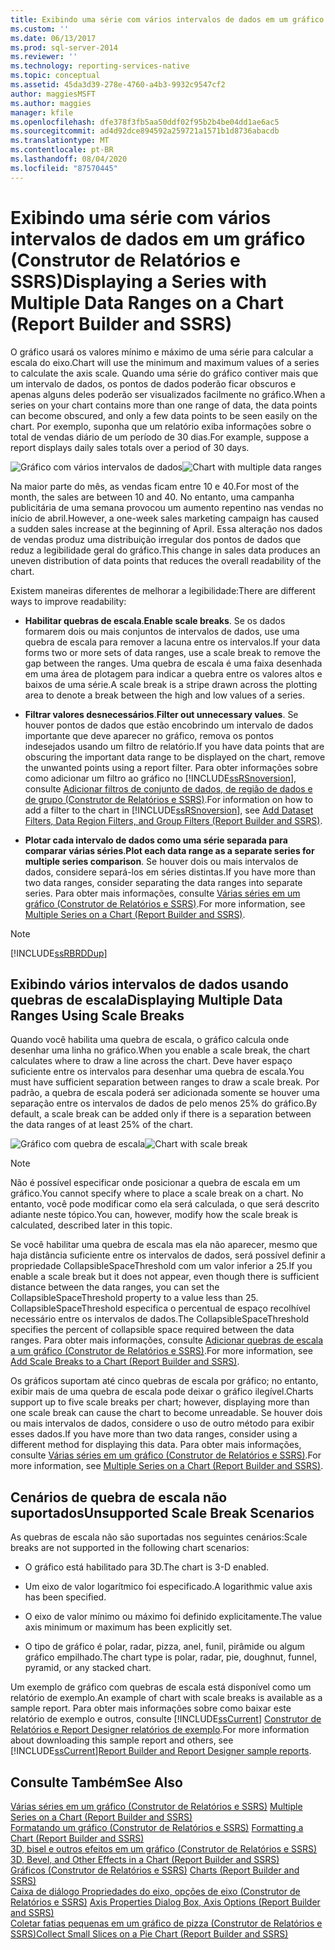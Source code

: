 ```yaml
---
title: Exibindo uma série com vários intervalos de dados em um gráfico (Construtor de Relatórios e SSRS) | Microsoft Docs
ms.custom: ''
ms.date: 06/13/2017
ms.prod: sql-server-2014
ms.reviewer: ''
ms.technology: reporting-services-native
ms.topic: conceptual
ms.assetid: 45da3d39-278e-4760-a4b3-9932c9547cf2
author: maggiesMSFT
ms.author: maggies
manager: kfile
ms.openlocfilehash: dfe378f3fb5aa50ddf02f95b2b4be04dd1ae6ac5
ms.sourcegitcommit: ad4d92dce894592a259721a1571b1d8736abacdb
ms.translationtype: MT
ms.contentlocale: pt-BR
ms.lasthandoff: 08/04/2020
ms.locfileid: "87570445"
---
```

# <a name="displaying-a-series-with-multiple-data-ranges-on-a-chart-report-builder-and-ssrs"></a><span data-ttu-id="2fc11-102">Exibindo uma série com vários intervalos de dados em um gráfico (Construtor de Relatórios e SSRS)</span><span class="sxs-lookup"><span data-stu-id="2fc11-102">Displaying a Series with Multiple Data Ranges on a Chart (Report Builder and SSRS)</span></span>
  <span data-ttu-id="2fc11-103">O gráfico usará os valores mínimo e máximo de uma série para calcular a escala do eixo.</span><span class="sxs-lookup"><span data-stu-id="2fc11-103">Chart will use the minimum and maximum values of a series to calculate the axis scale.</span></span> <span data-ttu-id="2fc11-104">Quando uma série do gráfico contiver mais que um intervalo de dados, os pontos de dados poderão ficar obscuros e apenas alguns deles poderão ser visualizados facilmente no gráfico.</span><span class="sxs-lookup"><span data-stu-id="2fc11-104">When a series on your chart contains more than one range of data, the data points can become obscured, and only a few data points to be seen easily on the chart.</span></span> <span data-ttu-id="2fc11-105">Por exemplo, suponha que um relatório exiba informações sobre o total de vendas diário de um período de 30 dias.</span><span class="sxs-lookup"><span data-stu-id="2fc11-105">For example, suppose a report displays daily sales totals over a period of 30 days.</span></span>  
  
 <span data-ttu-id="2fc11-106">![Gráfico com vários intervalos de dados](../media/rs-multipledatarangeschart.gif "Gráfico com vários intervalos de dados")</span><span class="sxs-lookup"><span data-stu-id="2fc11-106">![Chart with multiple data ranges](../media/rs-multipledatarangeschart.gif "Chart with multiple data ranges")</span></span>  
  
 <span data-ttu-id="2fc11-107">Na maior parte do mês, as vendas ficam entre 10 e 40.</span><span class="sxs-lookup"><span data-stu-id="2fc11-107">For most of the month, the sales are between 10 and 40.</span></span> <span data-ttu-id="2fc11-108">No entanto, uma campanha publicitária de uma semana provocou um aumento repentino nas vendas no início de abril.</span><span class="sxs-lookup"><span data-stu-id="2fc11-108">However, a one-week sales marketing campaign has caused a sudden sales increase at the beginning of April.</span></span> <span data-ttu-id="2fc11-109">Essa alteração nos dados de vendas produz uma distribuição irregular dos pontos de dados que reduz a legibilidade geral do gráfico.</span><span class="sxs-lookup"><span data-stu-id="2fc11-109">This change in sales data produces an uneven distribution of data points that reduces the overall readability of the chart.</span></span>  
  
 <span data-ttu-id="2fc11-110">Existem maneiras diferentes de melhorar a legibilidade:</span><span class="sxs-lookup"><span data-stu-id="2fc11-110">There are different ways to improve readability:</span></span>  
  
-   <span data-ttu-id="2fc11-111">**Habilitar quebras de escala**.</span><span class="sxs-lookup"><span data-stu-id="2fc11-111">**Enable scale breaks**.</span></span> <span data-ttu-id="2fc11-112">Se os dados formarem dois ou mais conjuntos de intervalos de dados, use uma quebra de escala para remover a lacuna entre os intervalos.</span><span class="sxs-lookup"><span data-stu-id="2fc11-112">If your data forms two or more sets of data ranges, use a scale break to remove the gap between the ranges.</span></span> <span data-ttu-id="2fc11-113">Uma quebra de escala é uma faixa desenhada em uma área de plotagem para indicar a quebra entre os valores altos e baixos de uma série.</span><span class="sxs-lookup"><span data-stu-id="2fc11-113">A scale break is a stripe drawn across the plotting area to denote a break between the high and low values of a series.</span></span>  
  
-   <span data-ttu-id="2fc11-114">**Filtrar valores desnecessários**.</span><span class="sxs-lookup"><span data-stu-id="2fc11-114">**Filter out unnecessary values**.</span></span> <span data-ttu-id="2fc11-115">Se houver pontos de dados que estão encobrindo um intervalo de dados importante que deve aparecer no gráfico, remova os pontos indesejados usando um filtro de relatório.</span><span class="sxs-lookup"><span data-stu-id="2fc11-115">If you have data points that are obscuring the important data range to be displayed on the chart, remove the unwanted points using a report filter.</span></span> <span data-ttu-id="2fc11-116">Para obter informações sobre como adicionar um filtro ao gráfico no [!INCLUDE[ssRSnoversion](../../includes/ssrsnoversion-md.md)], consulte [Adicionar filtros de conjunto de dados, de região de dados e de grupo &#40;Construtor de Relatórios e SSRS&#41;](add-dataset-filters-data-region-filters-and-group-filters.md).</span><span class="sxs-lookup"><span data-stu-id="2fc11-116">For information on how to add a filter to the chart in [!INCLUDE[ssRSnoversion](../../includes/ssrsnoversion-md.md)], see [Add Dataset Filters, Data Region Filters, and Group Filters &#40;Report Builder and SSRS&#41;](add-dataset-filters-data-region-filters-and-group-filters.md).</span></span>  
  
-   <span data-ttu-id="2fc11-117">**Plotar cada intervalo de dados como uma série separada para comparar várias séries**.</span><span class="sxs-lookup"><span data-stu-id="2fc11-117">**Plot each data range as a separate series for multiple series comparison**.</span></span> <span data-ttu-id="2fc11-118">Se houver dois ou mais intervalos de dados, considere separá-los em séries distintas.</span><span class="sxs-lookup"><span data-stu-id="2fc11-118">If you have more than two data ranges, consider separating the data ranges into separate series.</span></span> <span data-ttu-id="2fc11-119">Para obter mais informações, consulte [Várias séries em um gráfico &#40;Construtor de Relatórios e SSRS&#41;](multiple-series-on-a-chart-report-builder-and-ssrs.md).</span><span class="sxs-lookup"><span data-stu-id="2fc11-119">For more information, see [Multiple Series on a Chart &#40;Report Builder and SSRS&#41;](multiple-series-on-a-chart-report-builder-and-ssrs.md).</span></span>  
  
> [!NOTE]  
>  [!INCLUDE[ssRBRDDup](../../includes/ssrbrddup-md.md)]  
  
## <a name="displaying-multiple-data-ranges-using-scale-breaks"></a><span data-ttu-id="2fc11-120">Exibindo vários intervalos de dados usando quebras de escala</span><span class="sxs-lookup"><span data-stu-id="2fc11-120">Displaying Multiple Data Ranges Using Scale Breaks</span></span>  
 <span data-ttu-id="2fc11-121">Quando você habilita uma quebra de escala, o gráfico calcula onde desenhar uma linha no gráfico.</span><span class="sxs-lookup"><span data-stu-id="2fc11-121">When you enable a scale break, the chart calculates where to draw a line across the chart.</span></span> <span data-ttu-id="2fc11-122">Deve haver espaço suficiente entre os intervalos para desenhar uma quebra de escala.</span><span class="sxs-lookup"><span data-stu-id="2fc11-122">You must have sufficient separation between ranges to draw a scale break.</span></span> <span data-ttu-id="2fc11-123">Por padrão, a quebra de escala poderá ser adicionada somente se houver uma separação entre os intervalos de dados de pelo menos 25% do gráfico.</span><span class="sxs-lookup"><span data-stu-id="2fc11-123">By default, a scale break can be added only if there is a separation between the data ranges of at least 25% of the chart.</span></span>  
  
 <span data-ttu-id="2fc11-124">![Gráfico com quebra de escala](../media/rs-multipledatarangeschart-scalebreak.gif "Gráfico com quebra de escala")</span><span class="sxs-lookup"><span data-stu-id="2fc11-124">![Chart with scale break](../media/rs-multipledatarangeschart-scalebreak.gif "Chart with scale break")</span></span>  
  
> [!NOTE]  
>  <span data-ttu-id="2fc11-125">Não é possível especificar onde posicionar a quebra de escala em um gráfico.</span><span class="sxs-lookup"><span data-stu-id="2fc11-125">You cannot specify where to place a scale break on a chart.</span></span> <span data-ttu-id="2fc11-126">No entanto, você pode modificar como ela será calculada, o que será descrito adiante neste tópico.</span><span class="sxs-lookup"><span data-stu-id="2fc11-126">You can, however, modify how the scale break is calculated, described later in this topic.</span></span>  
  
 <span data-ttu-id="2fc11-127">Se você habilitar uma quebra de escala mas ela não aparecer, mesmo que haja distância suficiente entre os intervalos de dados, será possível definir a propriedade CollapsibleSpaceThreshold com um valor inferior a 25.</span><span class="sxs-lookup"><span data-stu-id="2fc11-127">If you enable a scale break but it does not appear, even though there is sufficient distance between the data ranges, you can set the CollapsibleSpaceThreshold property to a value less than 25.</span></span> <span data-ttu-id="2fc11-128">CollapsibleSpaceThreshold especifica o percentual de espaço recolhível necessário entre os intervalos de dados.</span><span class="sxs-lookup"><span data-stu-id="2fc11-128">The CollapsibleSpaceThreshold specifies the percent of collapsible space required between the data ranges.</span></span> <span data-ttu-id="2fc11-129">Para obter mais informações, consulte [Adicionar quebras de escala a um gráfico &#40;Construtor de Relatórios e SSRS&#41;](add-scale-breaks-to-a-chart-report-builder-and-ssrs.md).</span><span class="sxs-lookup"><span data-stu-id="2fc11-129">For more information, see [Add Scale Breaks to a Chart &#40;Report Builder and SSRS&#41;](add-scale-breaks-to-a-chart-report-builder-and-ssrs.md).</span></span>  
  
 <span data-ttu-id="2fc11-130">Os gráficos suportam até cinco quebras de escala por gráfico; no entanto, exibir mais de uma quebra de escala pode deixar o gráfico ilegível.</span><span class="sxs-lookup"><span data-stu-id="2fc11-130">Charts support up to five scale breaks per chart; however, displaying more than one scale break can cause the chart to become unreadable.</span></span> <span data-ttu-id="2fc11-131">Se houver dois ou mais intervalos de dados, considere o uso de outro método para exibir esses dados.</span><span class="sxs-lookup"><span data-stu-id="2fc11-131">If you have more than two data ranges, consider using a different method for displaying this data.</span></span> <span data-ttu-id="2fc11-132">Para obter mais informações, consulte [Várias séries em um gráfico &#40;Construtor de Relatórios e SSRS&#41;](multiple-series-on-a-chart-report-builder-and-ssrs.md).</span><span class="sxs-lookup"><span data-stu-id="2fc11-132">For more information, see [Multiple Series on a Chart &#40;Report Builder and SSRS&#41;](multiple-series-on-a-chart-report-builder-and-ssrs.md).</span></span>  
  
## <a name="unsupported-scale-break-scenarios"></a><span data-ttu-id="2fc11-133">Cenários de quebra de escala não suportados</span><span class="sxs-lookup"><span data-stu-id="2fc11-133">Unsupported Scale Break Scenarios</span></span>  
 <span data-ttu-id="2fc11-134">As quebras de escala não são suportadas nos seguintes cenários:</span><span class="sxs-lookup"><span data-stu-id="2fc11-134">Scale breaks are not supported in the following chart scenarios:</span></span>  
  
-   <span data-ttu-id="2fc11-135">O gráfico está habilitado para 3D.</span><span class="sxs-lookup"><span data-stu-id="2fc11-135">The chart is 3-D enabled.</span></span>  
  
-   <span data-ttu-id="2fc11-136">Um eixo de valor logarítmico foi especificado.</span><span class="sxs-lookup"><span data-stu-id="2fc11-136">A logarithmic value axis has been specified.</span></span>  
  
-   <span data-ttu-id="2fc11-137">O eixo de valor mínimo ou máximo foi definido explicitamente.</span><span class="sxs-lookup"><span data-stu-id="2fc11-137">The value axis minimum or maximum has been explicitly set.</span></span>  
  
-   <span data-ttu-id="2fc11-138">O tipo de gráfico é polar, radar, pizza, anel, funil, pirâmide ou algum gráfico empilhado.</span><span class="sxs-lookup"><span data-stu-id="2fc11-138">The chart type is polar, radar, pie, doughnut, funnel, pyramid, or any stacked chart.</span></span>  
  
 <span data-ttu-id="2fc11-139">Um exemplo de gráfico com quebras de escala está disponível como um relatório de exemplo.</span><span class="sxs-lookup"><span data-stu-id="2fc11-139">An example of chart with scale breaks is available as a sample report.</span></span> <span data-ttu-id="2fc11-140">Para obter mais informações sobre como baixar este relatório de exemplo e outros, consulte [!INCLUDE[ssCurrent](../../includes/sscurrent-md.md)] [Construtor de Relatórios e Report Designer relatórios de exemplo](https://go.microsoft.com/fwlink/?LinkId=198283).</span><span class="sxs-lookup"><span data-stu-id="2fc11-140">For more information about downloading this sample report and others, see [!INCLUDE[ssCurrent](../../includes/sscurrent-md.md)][Report Builder and Report Designer sample reports](https://go.microsoft.com/fwlink/?LinkId=198283).</span></span>  
  
## <a name="see-also"></a><span data-ttu-id="2fc11-141">Consulte Também</span><span class="sxs-lookup"><span data-stu-id="2fc11-141">See Also</span></span>  
 <span data-ttu-id="2fc11-142">[Várias séries em um gráfico &#40;Construtor de Relatórios e SSRS&#41;](multiple-series-on-a-chart-report-builder-and-ssrs.md) </span><span class="sxs-lookup"><span data-stu-id="2fc11-142">[Multiple Series on a Chart &#40;Report Builder and SSRS&#41;](multiple-series-on-a-chart-report-builder-and-ssrs.md) </span></span>  
 <span data-ttu-id="2fc11-143">[Formatando um gráfico &#40;Construtor de Relatórios e SSRS&#41;](formatting-a-chart-report-builder-and-ssrs.md) </span><span class="sxs-lookup"><span data-stu-id="2fc11-143">[Formatting a Chart &#40;Report Builder and SSRS&#41;](formatting-a-chart-report-builder-and-ssrs.md) </span></span>  
 <span data-ttu-id="2fc11-144">[3D, bisel e outros efeitos em um gráfico &#40;Construtor de Relatórios e SSRS&#41;](chart-effects-3d-bevel-and-other-report-builder.md) </span><span class="sxs-lookup"><span data-stu-id="2fc11-144">[3D, Bevel, and Other Effects in a Chart &#40;Report Builder and SSRS&#41;](chart-effects-3d-bevel-and-other-report-builder.md) </span></span>  
 <span data-ttu-id="2fc11-145">[Gráficos &#40;Construtor de Relatórios e SSRS&#41;](charts-report-builder-and-ssrs.md) </span><span class="sxs-lookup"><span data-stu-id="2fc11-145">[Charts &#40;Report Builder and SSRS&#41;](charts-report-builder-and-ssrs.md) </span></span>  
 <span data-ttu-id="2fc11-146">[Caixa de diálogo Propriedades do eixo, opções de eixo &#40;Construtor de Relatórios e SSRS&#41;](../axis-properties-dialog-box-axis-options-report-builder-and-ssrs.md) </span><span class="sxs-lookup"><span data-stu-id="2fc11-146">[Axis Properties Dialog Box, Axis Options &#40;Report Builder and SSRS&#41;](../axis-properties-dialog-box-axis-options-report-builder-and-ssrs.md) </span></span>  
 [<span data-ttu-id="2fc11-147">Coletar fatias pequenas em um gráfico de pizza &#40;Construtor de Relatórios e SSRS&#41;</span><span class="sxs-lookup"><span data-stu-id="2fc11-147">Collect Small Slices on a Pie Chart &#40;Report Builder and SSRS&#41;</span></span>](collect-small-slices-on-a-pie-chart-report-builder-and-ssrs.md)  
  
  
